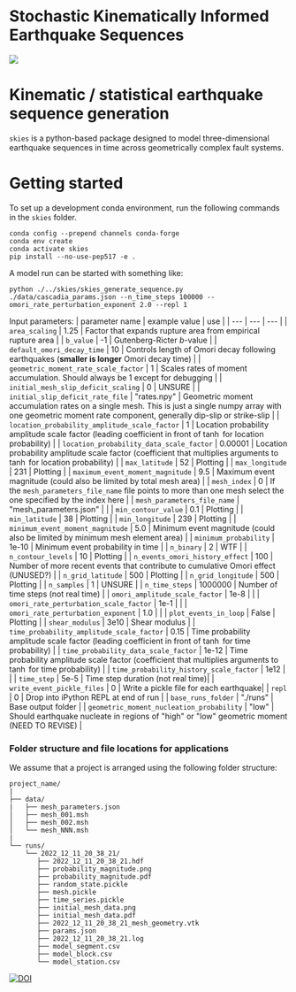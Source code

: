 # Stochastic Kinematically Informed Earthquake Sequences
![](https://user-images.githubusercontent.com/4225359/229966215-1c40b94d-2748-441f-9298-74bd48618e50.png)

# Kinematic / statistical earthquake sequence generation
`skies` is a python-based package designed to model three-dimensional earthquake sequences in time across geometrically complex fault systems.

# Getting started
To set up a development conda environment, run the following commands in the `skies` folder.
```
conda config --prepend channels conda-forge
conda env create
conda activate skies
pip install --no-use-pep517 -e .
```

A model run can be started with something like:
```
python ./../skies/skies_generate_sequence.py ./data/cascadia_params.json --n_time_steps 100000 --omori_rate_perturbation_exponent 2.0 --repl 1
```

Input parameters:
| parameter name | example value | use |
| --- | --- | --- |
| `area_scaling` | 1.25 | Factor that expands rupture area from empirical rupture area |
| `b_value` | -1 | Gutenberg-Ricter $b$-value |
| `default_omori_decay_time` | 10 | Controls length of Omori decay following earthquakes (**smaller is longer** Omori decay time) |
| `geometric_moment_rate_scale_factor` | 1 | Scales rates of moment accumulation.  Should always be 1 except for debugging |
| `initial_mesh_slip_deficit_scaling` | 0 | UNSURE |
| `initial_slip_deficit_rate_file` | "rates.npy" | Geometric moment accumulation rates on a single mesh.  This is just a single numpy array with one geometric moment rate component, generally dip-slip or strike-slip |
| `location_probability_amplitude_scale_factor` | 1 | Location probability amplitude scale factor (leading coefficient in front of $\tanh$ for location probability) |
| `location_probability_data_scale_factor` | 0.00001 | Location probability amplitude scale factor (coefficient that multiplies arguments to $\tanh$ for location probability) |
| `max_latitude` | 52 | Plotting |
| `max_longitude` | 231 | Plotting |
| `maximum_event_moment_magnitude` | 9.5 | Maximum event magnitude (could also be limited by total mesh area) |
| `mesh_index` | 0 | If the `mesh_parameters_file_name` file points to more than one mesh select the one specified by the index here |
| `mesh_parameters_file_name` | "mesh_parameters.json" | |
| `min_contour_value` | 0.1 | Plotting |
| `min_latitude` | 38 | Plotting |
| `min_longitude` | 239 | Plotting |
| `minimum_event_moment_magnitude` | 5.0 | Minimum event magnitude (could also be limited by minimum mesh element area) |
| `minimum_probability` | 1e-10 | Minimum event probability in time |
| `n_binary` | 2 | WTF |
| `n_contour_levels` | 10 | Plotting |
| `n_events_omori_history_effect` | 100 | Number of more recent events that contribute to cumulative Omori effect (UNUSED?) |
| `n_grid_latitude` | 500 | Plotting |
| `n_grid_longitude` | 500 | Plotting |
| `n_samples` | 1 | UNSURE |
| `n_time_steps` | 1000000 | Number of time steps (not real time) |
| `omori_amplitude_scale_factor` | 1e-8 | |
| `omori_rate_perturbation_scale_factor` | 1e-1 | |
| `omori_rate_perturbation_exponent` | 1.0 | |
| `plot_events_in_loop` | False | Plotting |
| `shear_modulus` | 3e10 | Shear modulus |
| `time_probability_amplitude_scale_factor` | 0.15 | Time probability amplitude scale factor (leading coefficient in front of $\tanh$ for time probability) |
| `time_probability_data_scale_factor` | 1e-12 | Time probability amplitude scale factor (coefficient that multiplies arguments to $\tanh$ for time probability) |
| `time_probability_history_scale_factor` | 1e12 | |
| `time_step` | 5e-5 | Time step duration (not real time)|
| `write_event_pickle_files` | 0 | Write a pickle file for each earthquake|
| `repl` | 0 | Drop into iPython REPL at end of run |
| `base_runs_folder` | "./runs" | Base output folder |
| `geometric_moment_nucleation_probability` | "low" | Should earthquake nucleate in regions of "high" or "low" geometric moment (NEED TO REVISE) |


### Folder structure and file locations for applications
We assume that a project is arranged using the following folder structure:
```
project_name/
|
├── data/
|   ├── mesh_parameters.json
│   ├── mesh_001.msh
│   ├── mesh_002.msh
│   └── mesh_NNN.msh
|
└── runs/
    └── 2022_12_11_20_38_21/
       ├── 2022_12_11_20_38_21.hdf
       ├── probability_magnitude.png
       ├── probability_magnitude.pdf
       ├── random_state.pickle
       ├── mesh.pickle
       ├── time_series.pickle
       ├── initial_mesh_data.png
       ├── initial_mesh_data.pdf
       ├── 2022_12_11_20_38_21_mesh_geometry.vtk
       ├── params.json
       ├── 2022_12_11_20_38_21.log    
       ├── model_segment.csv
       ├── model_block.csv
       └── model_station.csv
```

[![DOI](https://zenodo.org/badge/535758677.svg)](https://zenodo.org/badge/latestdoi/535758677)


